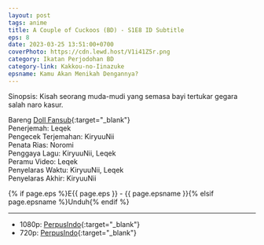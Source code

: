 ```yaml
---
layout: post
tags: anime
title: A Couple of Cuckoos (BD) - S1E8 ID Subtitle
eps: 8
date: 2023-03-25 13:51:00+0700
coverPhoto: https://cdn.lewd.host/V1i41Z5r.png
category: Ikatan Perjodohan BD
category-link: Kakkou-no-Iinazuke
epsname: Kamu Akan Menikah Dengannya?
---
```


Sinopsis: Kisah seorang muda-mudi yang semasa bayi tertukar gegara salah naro kasur.

Bareng [Doll Fansub](https://www.perpusindo.info/user/Leqek){:target="_blank"}<br>
Penerjemah: Leqek<br>
Pengecek Terjemahan: KiryuuNii<br>
Penata Rias: Noromi<br>
Penggaya Lagu: KiryuuNii, Leqek<br>
Peramu Video: Leqek<br>
Penyelaras Waktu: KiryuuNii, Leqek<br>
Penyelaras Akhir: KiryuuNii<br>

{% if page.eps %}E{{ page.eps }} - {{ page.epsname }}{% elsif page.epsname %}Unduh{% endif %}

---
- 1080p: [PerpusIndo](https://www.perpusindo.info/berkas/KgfMcS2Q){:target="_blank"}<br>
- 720p: [PerpusIndo](https://www.perpusindo.info/berkas/WjOkU6YD){:target="_blank"}
